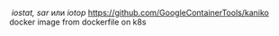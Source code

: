  _iostat, sar_ или _iotop_
https://github.com/GoogleContainerTools/kaniko docker image from dockerfile on k8s